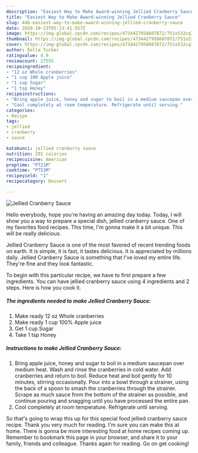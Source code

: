 ```yaml
---
description: "Easiest Way to Make Award-winning Jellied Cranberry Sauce"
title: "Easiest Way to Make Award-winning Jellied Cranberry Sauce"
slug: 446-easiest-way-to-make-award-winning-jellied-cranberry-sauce
date: 2020-10-23T05:13:41.557Z
image: https://img-global.cpcdn.com/recipes/4734427958607872/751x532cq70/jellied-cranberry-sauce-recipe-main-photo.jpg
thumbnail: https://img-global.cpcdn.com/recipes/4734427958607872/751x532cq70/jellied-cranberry-sauce-recipe-main-photo.jpg
cover: https://img-global.cpcdn.com/recipes/4734427958607872/751x532cq70/jellied-cranberry-sauce-recipe-main-photo.jpg
author: Della Tucker
ratingvalue: 4.9
reviewcount: 27555
recipeingredient:
- "12 oz Whole cranberries"
- "1 cup 100 Apple juice"
- "1 cup Sugar"
- "1 tsp Honey"
recipeinstructions:
- "Bring apple juice, honey and sugar to boil in a medium saucepan over medium heat. Wash and rinse the cranberries in cold water. Add cranberries and return to boil. Reduce heat and boil gently for 10 minutes, stirring occasionally. Pour into a bowl through a strainer, using the back of a spoon to smash the cranberries through the strainer. Scrape as much sauce from the bottom of the strainer as possible, and continue pouring and snagging until you have processed the entire pan."
- "Cool completely at room temperature. Refrigerate until serving."
categories:
- Recipe
tags:
- jellied
- cranberry
- sauce

katakunci: jellied cranberry sauce 
nutrition: 291 calories
recipecuisine: American
preptime: "PT21M"
cooktime: "PT53M"
recipeyield: "1"
recipecategory: Dessert

---
```



![Jellied Cranberry Sauce](https://img-global.cpcdn.com/recipes/4734427958607872/751x532cq70/jellied-cranberry-sauce-recipe-main-photo.jpg)

Hello everybody, hope you're having an amazing day today. Today, I will show you a way to prepare a special dish, jellied cranberry sauce. One of my favorites food recipes. This time, I'm gonna make it a bit unique. This will be really delicious.

Jellied Cranberry Sauce is one of the most favored of recent trending foods on earth. It is simple, it is fast, it tastes delicious. It is appreciated by millions daily. Jellied Cranberry Sauce is something that I've loved my entire life. They're fine and they look fantastic.




To begin with this particular recipe, we have to first prepare a few ingredients. You can have jellied cranberry sauce using 4 ingredients and 2 steps. Here is how you cook it.

<!--inarticleads1-->

##### The ingredients needed to make Jellied Cranberry Sauce:

1. Make ready 12 oz Whole cranberries
1. Make ready 1 cup 100% Apple juice
1. Get 1 cup Sugar
1. Take 1 tsp Honey




<!--inarticleads2-->

##### Instructions to make Jellied Cranberry Sauce:

1. Bring apple juice, honey and sugar to boil in a medium saucepan over medium heat. Wash and rinse the cranberries in cold water. Add cranberries and return to boil. Reduce heat and boil gently for 10 minutes, stirring occasionally. Pour into a bowl through a strainer, using the back of a spoon to smash the cranberries through the strainer. Scrape as much sauce from the bottom of the strainer as possible, and continue pouring and snagging until you have processed the entire pan.
1. Cool completely at room temperature. Refrigerate until serving.




So that's going to wrap this up for this special food jellied cranberry sauce recipe. Thank you very much for reading. I'm sure you can make this at home. There is gonna be more interesting food at home recipes coming up. Remember to bookmark this page in your browser, and share it to your family, friends and colleague. Thanks again for reading. Go on get cooking!
